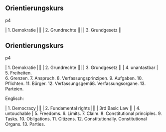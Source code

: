 ## Orientierungskurs 

p4

| 1. Demokratie |||
| 2. Grundrechte |||
| 3. Grundgesetz ||
## Orientierungskurs 

p4

| 1. Demokratie |||
| 2. Grundrechte |||
| 3. Grundgesetz ||
| 4. unantastbar |
5. Freiheiten.  
6. Grenzen.
7. Anspruch.
8. Verfassungsprinzipen.
9. Aufgaben.
10. Pflichten. 
11. Bürger.
12. Verfassungsgemäß. Verfassungsorgane. 
13. Parteien. 


Englisch:

| 1. Democracy |||
| 2. Fundamental rights |||
| 3rd Basic Law ||
| 4. untouchable |
5. Freedoms.
6. Limits.
7. Claim.
8. Constitutional principles.
9. Tasks.
10. Obligations.
11. Citizens.
12. Constitutionally. Constitutional Organs. 
13. Parties.

